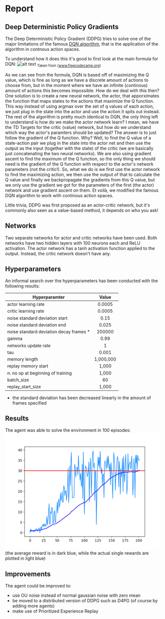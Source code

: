 # Report

## Deep Deterministic Policy Gradients
The Deep Deterministic Policy Gradient (DDPG) tries to solve one of the major limitations of the famous [DQN algorithm](https://github.com/lbarazza/Banana-Collector), that is the application of the algorithm in contnous action spaces.

To understand how it does this it's good to first look at the main formula for DQN:
![alt text](https://cdn-images-1.medium.com/max/800/1*KsQ46R8zyTQlKGv91xi6ww.png "DQN formula")
<sub>Taken from (www.freecodecamp.org)</sub>

As we can see from the formula, DQN is based off of maximizing the Q value, which is fine as long as we have a discrete amount of actions to choose from, but in the moment where we have an infinite (continous) amount of actions this becomes impossible.
How do we deal with this then? One solution is to create a new neural network, the actor, that apporximates the function that maps states to the actions that maximize the Q function. This way instead of using argmax over the set of q values of each action, we just plug in the state into the actor and use the action it spits out instead. The rest of the algorithm is pretty much identical to DQN, the only thing left to understand is how do we make the actor network learn? I mean, we have the TD Targets for the critic (value) network, but how do we understand which way the actor's paramters should be updated? The answer is to just follow the gradient of the Q function. Why? Well, to find the Q value of a state-action pair we plug in the state into the actor net and then use the output as the input (together with the state) of the critic (we are basically just concatenating the two neural networks). We are also using gradient ascent to find the maximum of the Q function, so the only thing we should need is the gradient of the Q function with respect to the actor's network parameters (not the critic!). So, what we do is we first use the actor network to find the maximizing action, we then use the output of that to calculate the Q value and finally we backpropagate the gradients from this Q value, but we only use the gradient we got for the parameters of the first (the actor) network and use gradient ascent on them.
Et voilà, we modified the famous DQN algorithm to work with continous action spaces.

Little trivia, DDPG was first proposed as an actor-critic network, but it's commonly also seen as a value-based method, it depends on who you ask!

## Networks
Two separate networks for actor and critic networks have been used. Both networks have two hidden layers with 100 neurons each and ReLU activation. The actor network has a tanh activation function applied to the output. Instead, the critic network doesn't have any.

## Hyperparameters
An informal search over the hyperparameters has been conducted with the following results:

|     Hyperparamter                          |      Value                      |
|--------------------------------------------|:-------------------------------:|
|    actor learning rate                     |          0.0005                 |
|    critic learning rate                    |          0.0005                 |
|    noise standard deviation start          |          0.15                   |
|    noise standard deviation end            |          0.025                  |
|    noise standard deviation decay frames * |          200000                 |
|    gamma                                   |          0.99                   |
|    networks update rate                    |          1                      |
|    tau                                     |          0.001                  |
|    memory length                           |          1,000,000              |
|    replay memory start                     |          1,000                  |
|    n. no op at beginning of training       |          1,000                  |
|    batch_size                              |          60                     |
|    replay_start_size                       |          1,000                  |

* the standard deviation has been decreased linearly in the amount of frames specified

## Results
The agent was able to solve the environment in 100 episodes:
![alt text](https://raw.githubusercontent.com/lbarazza/Reacher/master/images/stats.png "DDPG stats")
(the average reward is in dark blue, while the actual single rewards are plotted in light blue)

## Improvements
The agent could be improved to:
- use OU noise instead of normal gaussian noise with zero mean
- be moved to a distributed version of DDPG such as D4PG (of course by adding more agents)
- make use of Prioritized Experience Replay
